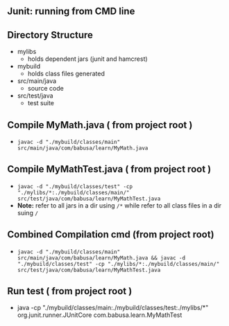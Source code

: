 ## Junit: running from CMD line

## Directory Structure
- mylibs
  - holds dependent jars (junit and hamcrest)
- mybuild
  - holds class files generated
- src/main/java
  - source code
- src/test/java
  - test suite

## Compile MyMath.java ( from project root )
- `javac -d "./mybuild/classes/main" src/main/java/com/babusa/learn/MyMath.java`

## Compile MyMathTest.java ( from project root )
- `javac -d "./mybuild/classes/test" -cp "./mylibs/*:./mybuild/classes/main/"  src/test/java/com/babusa/learn/MyMathTest.java`
- **Note:** refer to all jars in a dir using `/*` while refer to all class files in a dir suing `/`

## Combined Compilation cmd (from project root)
- `javac -d "./mybuild/classes/main" src/main/java/com/babusa/learn/MyMath.java && javac -d "./mybuild/classes/test" -cp "./mylibs/*:./mybuild/classes/main/"  src/test/java/com/babusa/learn/MyMathTest.java`

## Run test ( from project root )
- java -cp "./mybuild/classes/main:./mybuild/classes/test:./mylibs/*"  org.junit.runner.JUnitCore com.babusa.learn.MyMathTest



